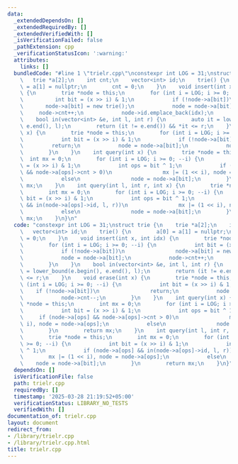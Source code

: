 ```yaml
---
data:
  _extendedDependsOn: []
  _extendedRequiredBy: []
  _extendedVerifiedWith: []
  _isVerificationFailed: false
  _pathExtension: cpp
  _verificationStatusIcon: ':warning:'
  attributes:
    links: []
  bundledCode: "#line 1 \"trielr.cpp\"\nconstexpr int LOG = 31;\nstruct trie {\n \
    \   trie *a[2];\n    int cnt;\n    vector<int> id;\n    trie() {\n        a[0]\
    \ = a[1] = nullptr;\n        cnt = 0;\n    }\n    void insert(int x, int idx)\
    \ {\n        trie *node = this;\n        for (int i = LOG; i >= 0; --i) {\n  \
    \          int bit = (x >> i) & 1;\n            if (!node->a[bit])\n         \
    \       node->a[bit] = new trie();\n            node = node->a[bit];\n       \
    \     node->cnt++;\n            node->id.emplace_back(idx);\n        }\n    }\n\
    \    bool in(vector<int> &e, int l, int r) {\n        auto it = lower_bound(e.begin(),\
    \ e.end(), l);\n        return (it != e.end()) && *it <= r;\n    }\n    void erase(int\
    \ x) {\n        trie *node = this;\n        for (int i = LOG; i >= 0; --i) {\n\
    \            int bit = (x >> i) & 1;\n            if (!node->a[bit])\n       \
    \         return;\n            node = node->a[bit];\n            node->cnt--;\n\
    \        }\n    }\n    int query(int x) {\n        trie *node = this;\n      \
    \  int mx = 0;\n        for (int i = LOG; i >= 0; --i) {\n            int bit\
    \ = (x >> i) & 1;\n            int ops = bit ^ 1;\n            if (node->a[ops]\
    \ && node->a[ops]->cnt > 0)\n                mx |= (1 << i), node = node->a[ops];\n\
    \            else\n                node = node->a[bit];\n        }\n        return\
    \ mx;\n    }\n    int query(int l, int r, int x) {\n        trie *node = this;\n\
    \        int mx = 0;\n        for (int i = LOG; i >= 0; --i) {\n            int\
    \ bit = (x >> i) & 1;\n            int ops = bit ^ 1;\n            if (node->a[ops]\
    \ && in(node->a[ops]->id, l, r))\n                mx |= (1 << i), node = node->a[ops];\n\
    \            else\n                node = node->a[bit];\n        }\n        return\
    \ mx;\n    }\n}\n"
  code: "constexpr int LOG = 31;\nstruct trie {\n    trie *a[2];\n    int cnt;\n \
    \   vector<int> id;\n    trie() {\n        a[0] = a[1] = nullptr;\n        cnt\
    \ = 0;\n    }\n    void insert(int x, int idx) {\n        trie *node = this;\n\
    \        for (int i = LOG; i >= 0; --i) {\n            int bit = (x >> i) & 1;\n\
    \            if (!node->a[bit])\n                node->a[bit] = new trie();\n\
    \            node = node->a[bit];\n            node->cnt++;\n            node->id.emplace_back(idx);\n\
    \        }\n    }\n    bool in(vector<int> &e, int l, int r) {\n        auto it\
    \ = lower_bound(e.begin(), e.end(), l);\n        return (it != e.end()) && *it\
    \ <= r;\n    }\n    void erase(int x) {\n        trie *node = this;\n        for\
    \ (int i = LOG; i >= 0; --i) {\n            int bit = (x >> i) & 1;\n        \
    \    if (!node->a[bit])\n                return;\n            node = node->a[bit];\n\
    \            node->cnt--;\n        }\n    }\n    int query(int x) {\n        trie\
    \ *node = this;\n        int mx = 0;\n        for (int i = LOG; i >= 0; --i) {\n\
    \            int bit = (x >> i) & 1;\n            int ops = bit ^ 1;\n       \
    \     if (node->a[ops] && node->a[ops]->cnt > 0)\n                mx |= (1 <<\
    \ i), node = node->a[ops];\n            else\n                node = node->a[bit];\n\
    \        }\n        return mx;\n    }\n    int query(int l, int r, int x) {\n\
    \        trie *node = this;\n        int mx = 0;\n        for (int i = LOG; i\
    \ >= 0; --i) {\n            int bit = (x >> i) & 1;\n            int ops = bit\
    \ ^ 1;\n            if (node->a[ops] && in(node->a[ops]->id, l, r))\n        \
    \        mx |= (1 << i), node = node->a[ops];\n            else\n            \
    \    node = node->a[bit];\n        }\n        return mx;\n    }\n}"
  dependsOn: []
  isVerificationFile: false
  path: trielr.cpp
  requiredBy: []
  timestamp: '2025-03-28 21:19:52+05:00'
  verificationStatus: LIBRARY_NO_TESTS
  verifiedWith: []
documentation_of: trielr.cpp
layout: document
redirect_from:
- /library/trielr.cpp
- /library/trielr.cpp.html
title: trielr.cpp
---
```

